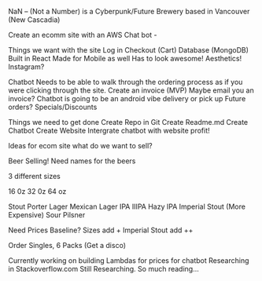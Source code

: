 NaN – (Not a Number) is a Cyberpunk/Future Brewery based in Vancouver (New Cascadia) 


Create an ecomm site with an AWS Chat bot - 

Things we want with the site
Log in
Checkout (Cart)
Database (MongoDB)
Built in React
Made for Mobile as well 
Has to look awesome! Aesthetics! 
Instagram? 

Chatbot
Needs to be able to walk through the ordering process as if you were clicking through the site. 
Create an invoice (MVP)
Maybe email you an invoice? 
Chatbot is going to be an android vibe
delivery or pick up
Future orders?
Specials/Discounts 

Things we need to get done
Create Repo in Git
Create Readme.md
Create Chatbot
Create Website
Intergrate chatbot with website
profit! 



Ideas for ecom site what do we want to sell? 

Beer Selling! 
Need names for the beers

3 different sizes

16 0z
32 0z
64 oz

Stout 
Porter
Lager
Mexican Lager
IPA
IIIPA
Hazy IPA
Imperial Stout (More Expensive)
Sour
Pilsner

Need Prices
Baseline? Sizes add + 
Imperial Stout add ++ 


Order Singles, 6 Packs (Get a disco) 



Currently working on building Lambdas for prices for chatbot
Researching in Stackoverflow.com 
Still Researching. So much reading... 